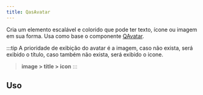 ```yaml
---
title: QasAvatar
---
```


Cria um elemento escalável e colorido que pode ter texto, ícone ou imagem em sua forma. Usa como base o componente [QAvatar](https://quasar.dev/vue-components/avatar#introduction).

<doc-api file="avatar/QasAvatar" name="QasAvatar" />

:::tip
A prioridade de exibição do avatar é a imagem, caso não exista, será exibido o título, caso também não exista, será exibido o icone.
> **image > title > icon**
:::

## Uso

<doc-example file="QasAvatar/Image" title="Com imagem" />
<doc-example file="QasAvatar/Title" title="Com título" />
<doc-example file="QasAvatar/Icon" title="Com icone" />
